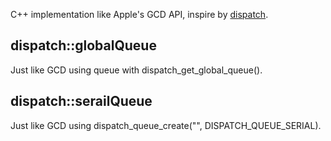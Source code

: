 C++ implementation like Apple's GCD API, inspire by [dispatch](https://github.com/nut-code-monkey/dispatch).

## dispatch::globalQueue

Just like GCD using queue with dispatch_get_global_queue().

## dispatch::serailQueue

Just like GCD using dispatch_queue_create("", DISPATCH_QUEUE_SERIAL).



